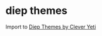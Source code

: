# diep themes
Import to [Diep Themes by Clever Yeti](https://github.com/CleverYeti/diep-themes/blob/main/diep-themes.js)
